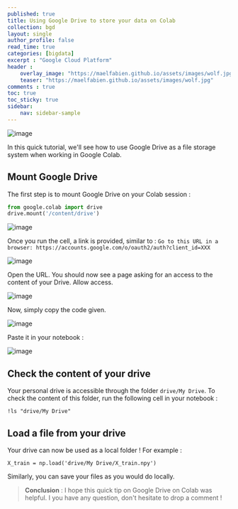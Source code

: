 ```yaml
---
published: true
title: Using Google Drive to store your data on Colab
collection: bgd
layout: single
author_profile: false
read_time: true
categories: [bigdata]
excerpt : "Google Cloud Platform"
header :
    overlay_image: "https://maelfabien.github.io/assets/images/wolf.jpg"
    teaser: "https://maelfabien.github.io/assets/images/wolf.jpg"
comments : true
toc: true
toc_sticky: true
sidebar:
    nav: sidebar-sample
---
```


![image](https://maelfabien.github.io/assets/images/gc.jpg)

In this quick tutorial, we'll see how to use Google Drive as a file storage system when working in Google Colab.

## Mount Google Drive

The first step is to mount Google Drive on your Colab session :

```python
from google.colab import drive
drive.mount('/content/drive')
```

![image](https://maelfabien.github.io/assets/images/gd_init.jpg)

Once you run the cell, a link is provided, similar to :
```Go to this URL in a browser: https://accounts.google.com/o/oauth2/auth?client_id=XXX```

![image](https://maelfabien.github.io/assets/images/gd_connect.jpg)

Open the URL. You should now see a page asking for an access to the content of your Drive. Allow access.

![image](https://maelfabien.github.io/assets/images/gd_allow.jpg)

Now, simply copy the code given.

![image](https://maelfabien.github.io/assets/images/gd_copy.jpg)

Paste it in your notebook :

![image](https://maelfabien.github.io/assets/images/gd_valid.jpg)

## Check the content of your drive

Your personal drive is accessible through the folder  `drive/My Drive`. To check the content of this folder, run the following cell in your notebook :

```
!ls "drive/My Drive"
```

## Load a file from your drive

Your drive can now be used as a local folder ! For example :

```
X_train = np.load('drive/My Drive/X_train.npy')
```

Similarly, you can save your files as you would do locally.

> **Conclusion** : I hope this quick tip on Google Drive on Colab was helpful. I you have any question, don't hesitate to drop a comment !
